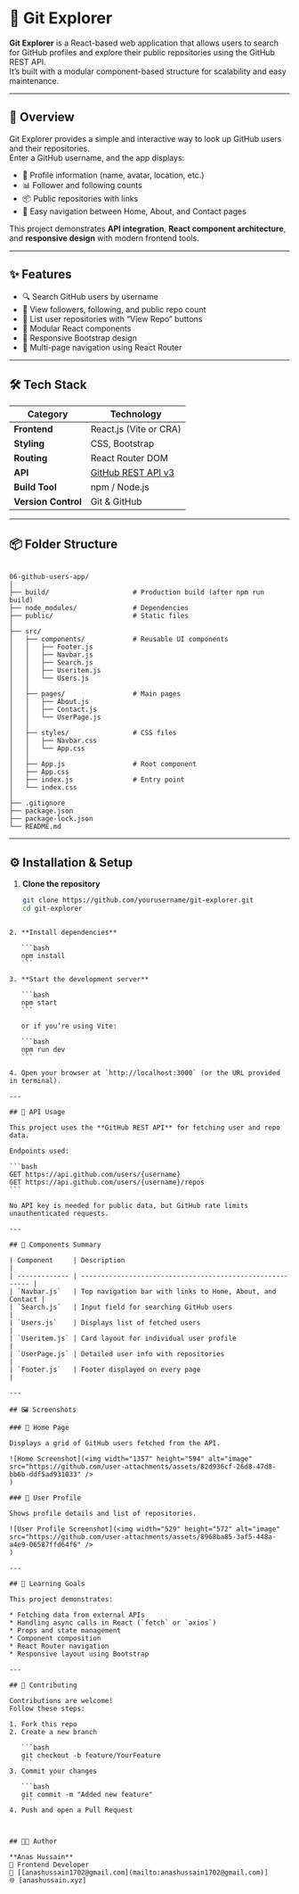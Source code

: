 
# 🚀 Git Explorer

**Git Explorer** is a React-based web application that allows users to search for GitHub profiles and explore their public repositories using the GitHub REST API.  
It’s built with a modular component-based structure for scalability and easy maintenance.

---

## 🧭 Overview

Git Explorer provides a simple and interactive way to look up GitHub users and their repositories.  
Enter a GitHub username, and the app displays:

- 👤 Profile information (name, avatar, location, etc.)
- 📊 Follower and following counts
- 📦 Public repositories with links
- 🧭 Easy navigation between Home, About, and Contact pages

This project demonstrates **API integration**, **React component architecture**, and **responsive design** with modern frontend tools.

---

## ✨ Features

- 🔍 Search GitHub users by username  
- 👥 View followers, following, and public repo count  
- 📂 List user repositories with “View Repo” buttons  
- 🧩 Modular React components  
- 📱 Responsive Bootstrap design  
- 🧭 Multi-page navigation using React Router  

---

## 🛠️ Tech Stack

| Category | Technology |
|-----------|-------------|
| **Frontend** | React.js (Vite or CRA) |
| **Styling** | CSS, Bootstrap |
| **Routing** | React Router DOM |
| **API** | [GitHub REST API v3](https://docs.github.com/en/rest) |
| **Build Tool** | npm / Node.js |
| **Version Control** | Git & GitHub |

---

## 📦 Folder Structure

```

06-github-users-app/
│
├── build/                     # Production build (after npm run build)
├── node_modules/              # Dependencies
├── public/                    # Static files
│
├── src/
│   ├── components/            # Reusable UI components
│   │   ├── Footer.js
│   │   ├── Navbar.js
│   │   ├── Search.js
│   │   ├── Useritem.js
│   │   └── Users.js
│   │
│   ├── pages/                 # Main pages
│   │   ├── About.js
│   │   ├── Contact.js
│   │   └── UserPage.js
│   │
│   ├── styles/                # CSS files
│   │   ├── Navbar.css
│   │   └── App.css
│   │
│   ├── App.js                 # Root component
│   ├── App.css
│   ├── index.js               # Entry point
│   └── index.css
│
├── .gitignore
├── package.json
├── package-lock.json
└── README.md

````

---

## ⚙️ Installation & Setup

1. **Clone the repository**
   ```bash
   git clone https://github.com/yourusername/git-explorer.git
   cd git-explorer
````

2. **Install dependencies**

   ```bash
   npm install
   ```

3. **Start the development server**

   ```bash
   npm start
   ```

   or if you’re using Vite:

   ```bash
   npm run dev
   ```

4. Open your browser at `http://localhost:3000` (or the URL provided in terminal).

---

## 🔑 API Usage

This project uses the **GitHub REST API** for fetching user and repo data.

Endpoints used:

```bash
GET https://api.github.com/users/{username}
GET https://api.github.com/users/{username}/repos
```

No API key is needed for public data, but GitHub rate limits unauthenticated requests.

---

## 🧩 Components Summary

| Component     | Description                                               |
| ------------- | --------------------------------------------------------- |
| `Navbar.js`   | Top navigation bar with links to Home, About, and Contact |
| `Search.js`   | Input field for searching GitHub users                    |
| `Users.js`    | Displays list of fetched users                            |
| `Useritem.js` | Card layout for individual user profile                   |
| `UserPage.js` | Detailed user info with repositories                      |
| `Footer.js`   | Footer displayed on every page                            |

---

## 🖼️ Screenshots

### 🔹 Home Page

Displays a grid of GitHub users fetched from the API.

![Home Screenshot](<img width="1357" height="594" alt="image" src="https://github.com/user-attachments/assets/82d936cf-26d8-47d8-bb6b-ddf5ad931033" />
)

### 🔹 User Profile

Shows profile details and list of repositories.

![User Profile Screenshot](<img width="529" height="572" alt="image" src="https://github.com/user-attachments/assets/8968ba85-3af5-448a-a4e9-06587ffd64f6" />
)

---

## 🧠 Learning Goals

This project demonstrates:

* Fetching data from external APIs
* Handling async calls in React (`fetch` or `axios`)
* Props and state management
* Component composition
* React Router navigation
* Responsive layout using Bootstrap

---

## 🤝 Contributing

Contributions are welcome!
Follow these steps:

1. Fork this repo
2. Create a new branch

   ```bash
   git checkout -b feature/YourFeature
   ```
3. Commit your changes

   ```bash
   git commit -m "Added new feature"
   ```
4. Push and open a Pull Request



## 👨‍💻 Author

**Anas Hussain**
💼 Frontend Developer
📧 [[anashussain1702@gmail.com](mailto:anashussain1702@gmail.com)]
🌐 [anashussain.xyz]


